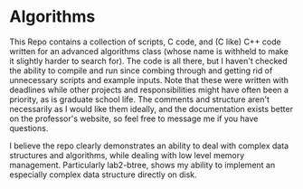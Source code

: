 # Algorithms

This Repo contains a collection of scripts, C code, and (C like) C++ code written for an advanced algorithms class (whose name is withheld to make it slightly harder to search for). The code is all there, but I haven't checked the ability to compile and run since combing through and getting rid of unnecessary scripts and example inputs. Note that these were written with deadlines while other projects and responsibilities might have often been a priority, as is graduate school life. The comments and structure aren't necessarily as I would like them ideally, and the documentation exists better on the professor's website, so feel free to message me if you have questions.

I believe the repo clearly demonstrates an ability to deal with complex data structures and algorithms, while dealing with low level memory management. Particularly lab2-btree, shows my ability to implement an especially complex data structure directly on disk.
